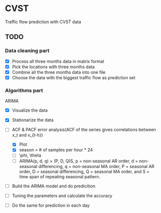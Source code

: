# CVST
Traffic flow prediction with CVST data

## TODO

### Data cleaning part

- [x] Process all three months data in matrix format
- [x] Pick the locations with three months data
- [x] Combine all the three months data into one file
- [x] Choose the data with the biggest traffic flow as prediction set

### Algorithms part

ARIMA

- [x] Visualize the data
- [x] Stationarize the data
- [ ] ACF & PACF error analysis(ACF of the series gives correlations between x_t and x_{t-h})
    - [x] Plot
    - [x] season = # of samples per hour * 24
    - [ ] \phi, \theta
    - [ ] ARIMA(p, d, q) × (P, D, Q)S, p = non-seasonal AR order, d = non-seasonal differencing,
     q = non-seasonal MA order, P = seasonal AR order, D = seasonal differencing, Q = seasonal MA order, 
     and S = time span of repeating seasonal pattern.
- [ ] Build the ARIMA model and do predicition

- [ ] Tuning the parameters and calculate the accuracy

- [ ] Do the same for prediction in each day
